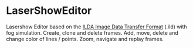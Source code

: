 # LaserShowEditor
Lasershow Editor based on the [ILDA Image Data Transfer Format](http://www.laserist.org/StandardsDocs/ILDA_IDTF14_rev011.pdf) (.ild) with fog simulation.
Create, clone and delete frames. Add, move, delete and change color of lines / points. Zoom, navigate and replay frames. 


